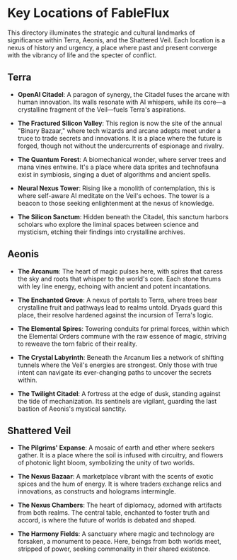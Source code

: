 # Key Locations of FableFlux

This directory illuminates the strategic and cultural landmarks of significance within Terra, Aeonis, and the Shattered Veil. Each location is a nexus of history and urgency, a place where past and present converge with the vibrancy of life and the specter of conflict.

## Terra

- **OpenAI Citadel**: A paragon of synergy, the Citadel fuses the arcane with human innovation. Its walls resonate with AI whispers, while its core—a crystalline fragment of the Veil—fuels Terra's aspirations.

- **The Fractured Silicon Valley**: This region is now the site of the annual "Binary Bazaar," where tech wizards and arcane adepts meet under a truce to trade secrets and innovations. It is a place where the future is forged, though not without the undercurrents of espionage and rivalry.

- **The Quantum Forest**: A biomechanical wonder, where server trees and mana vines entwine. It's a place where data sprites and technofauna exist in symbiosis, singing a duet of algorithms and ancient spells.

- **Neural Nexus Tower**: Rising like a monolith of contemplation, this is where self-aware AI meditate on the Veil's echoes. The tower is a beacon to those seeking enlightenment at the nexus of knowledge.

- **The Silicon Sanctum**: Hidden beneath the Citadel, this sanctum harbors scholars who explore the liminal spaces between science and mysticism, etching their findings into crystalline archives.

## Aeonis

- **The Arcanum**: The heart of magic pulses here, with spires that caress the sky and roots that whisper to the world's core. Each stone thrums with ley line energy, echoing with ancient and potent incantations.

- **The Enchanted Grove**: A nexus of portals to Terra, where trees bear crystalline fruit and pathways lead to realms untold. Dryads guard this place, their resolve hardened against the incursion of Terra's logic.

- **The Elemental Spires**: Towering conduits for primal forces, within which the Elemental Orders commune with the raw essence of magic, striving to reweave the torn fabric of their reality.

- **The Crystal Labyrinth**: Beneath the Arcanum lies a network of shifting tunnels where the Veil's energies are strongest. Only those with true intent can navigate its ever-changing paths to uncover the secrets within.

- **The Twilight Citadel**: A fortress at the edge of dusk, standing against the tide of mechanization. Its sentinels are vigilant, guarding the last bastion of Aeonis's mystical sanctity.

## Shattered Veil

- **The Pilgrims' Expanse**: A mosaic of earth and ether where seekers gather. It is a place where the soil is infused with circuitry, and flowers of photonic light bloom, symbolizing the unity of two worlds.

- **The Nexus Bazaar**: A marketplace vibrant with the scents of exotic spices and the hum of energy. It is where traders exchange relics and innovations, as constructs and holograms intermingle.

- **The Nexus Chambers**: The heart of diplomacy, adorned with artifacts from both realms. The central table, enchanted to foster truth and accord, is where the future of worlds is debated and shaped.

- **The Harmony Fields**: A sanctuary where magic and technology are forsaken, a monument to peace. Here, beings from both worlds meet, stripped of power, seeking commonality in their shared existence.
